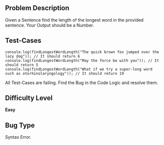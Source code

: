 ## Problem Description

Given a Sentence find the length of the longest word in the provided sentence. Your Output should be a Number.

## Test-Cases 

```
console.log(findLongestWordLength("The quick brown fox jumped over the lazy dog")); // It should return 6
console.log(findLongestWordLength("May the force be with you")); // It should return 5
console.log(findLongestWordLength("What if we try a super-long word such as otorhinolaryngology")); // It should return 19
```

All Test-Cases are failing. Find the Bug in the Code Logic and resolve them. 

## Difficulty Level 

<b>Easy</b>

## Bug Type 

Syntax Error.